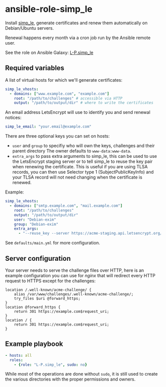 ansible-role-simp_le
====================
Install [simp_le](https://github.com/kuba/simp_le.git), generate certificates
and renew them automatically on Debian/Ubuntu servers.

Renewal happens every month via a cron job run by the Ansible remote user.

See the role on Ansible Galaxy: [L-P.simp_le](https://galaxy.ansible.com/detail#/role/6627)

## Required variables
A list of virtual hosts for which we'll generate certificates:
```yaml
simp_le_vhosts:
  - domains: ["www.example.com", "example.com"]
    root: "/path/to/challenges" # accessible via HTTP
    output: "/path/to/output/dir" # where to write the certificates
```

An email address LetsEncrypt will use to identify you and send renewal notices:
```yaml
simp_le_email: "your.email@example.com"
```

There are three optional keys you can set on hosts:

- `user` and `group` to specifiy who will own the keys, challenges and their parent directory
  The owner defaults to `www-data:www-data`.
- `extra_args` to pass extra arguments to simp_le, this can be used to use the
  LetsEncrypt staging server or to tell simp_le to reuse the key pair when
  renewing the certificate. This is useful if you are using TLSA records, you
  can then use Selector type 1 (SubjectPublicKeyInfo) and your TLSA record will
  not need changing when the certificate is renewed.

Example:
```yaml
simp_le_vhosts:
  - domains: ["smtp.example.com", "mail.example.com"]
    root: "/path/to/challenges"
    output: "/path/to/output/dir"
    user: "Debian-exim"
    group: "Debian-exim"
    extra_args:
      - "--reuse_key --server https://acme-staging.api.letsencrypt.org/directory"
```

See `defaults/main.yml` for more configuration.

## Server configuration
Your server needs to serve the challenge files over HTTP, here is an example
configuration you can use for _nginx_ that will redirect every HTTP request to
HTTPS except for the challenges:

```nginx
location /.well-known/acme-challenge/ {
    alias /var/www/challenges/.well-known/acme-challenge/;
    try_files $uri @forward_https;
}
location @forward_https {
    return 301 https://example.com$request_uri;
}
location / {
    return 301 https://example.com$request_uri;
}
```

## Example playbook
```yaml
- hosts: all
  roles:
    - {role: "L-P.simp_le", sudo: no}
```

While most of the operations are done without `sudo`, it is still used to
create the various directories with the proper permissions and owners.
